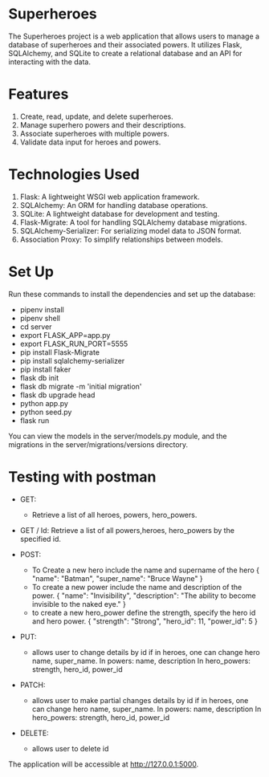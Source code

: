 # Superheroes
The Superheroes project is a web application that allows users to manage a database of superheroes and their associated powers. It utilizes Flask, SQLAlchemy, and SQLite to create a relational database and an API for interacting with the data.

# Features
1. Create, read, update, and delete superheroes.
2. Manage superhero powers and their descriptions.
3. Associate superheroes with multiple powers.
4. Validate data input for heroes and powers.

# Technologies Used
1. Flask: A lightweight WSGI web application framework.
2. SQLAlchemy: An ORM for handling database operations.
3. SQLite: A lightweight database for development and testing.
4. Flask-Migrate: A tool for handling SQLAlchemy database migrations.
5. SQLAlchemy-Serializer: For serializing model data to JSON format.
6. Association Proxy: To simplify relationships between models.

# Set Up
Run these commands to install the dependencies and set up the database:

- pipenv install
- pipenv shell
- cd server
- export FLASK_APP=app.py
- export FLASK_RUN_PORT=5555
- pip install Flask-Migrate
- pip install sqlalchemy-serializer
- pip install faker
- flask db init
- flask db migrate -m 'initial migration'
- flask db upgrade head
- python app.py
- python seed.py
- flask run

You can view the models in the server/models.py module, and the migrations in the server/migrations/versions directory.

# Testing with postman
- GET: 
    * Retrieve a list of all heroes, powers, hero_powers.
- GET / Id: Retrieve a list of all powers,heroes,       hero_powers by the specified id.
- POST: 
    * To Create a new hero include the name and supername of the hero
     {
    "name": "Batman",
    "super_name": "Bruce Wayne"
    }
    * To create a new power include the name and description of the power.
    {
    "name": "Invisibility",
    "description": "The ability to become invisible to the naked eye."
    }
    * to create a new hero_power define the strength, specify the hero id and hero power.
    {
    "strength": "Strong",
    "hero_id": 11,
    "power_id": 5
    }
- PUT:
  * allows user to change details by id 
     if in heroes, one can change hero name, super_name. In powers: name, description
     In hero_powers: strength, hero_id, power_id

- PATCH:
  * allows user to make partial changes details by id
     if in heroes, one can change hero name, super_name. In powers: name, description
     In hero_powers: strength, hero_id, power_id

- DELETE:
    * allows user to delete id 
  
The application will be accessible at http://127.0.0.1:5000.

